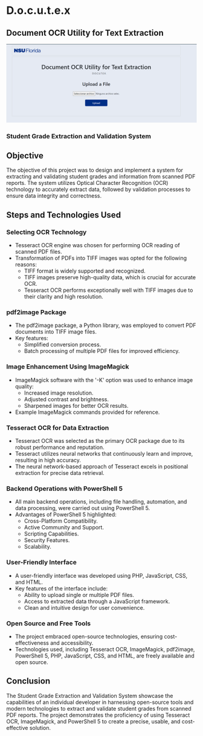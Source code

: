 # D.o.c.u.t.e.x
## Document OCR Utility for Text Extraction 

![alt text](https://github.com/ladval/docutex/blob/main/OCR/assets/img/example.png?raw=true)

### Student Grade Extraction and Validation System

## Objective
The objective of this project was to design and implement a system for extracting and validating student grades and information from scanned PDF reports. The system utilizes Optical Character Recognition (OCR) technology to accurately extract data, followed by validation processes to ensure data integrity and correctness.

## Steps and Technologies Used

### Selecting OCR Technology
- Tesseract OCR engine was chosen for performing OCR reading of scanned PDF files.
- Transformation of PDFs into TIFF images was opted for the following reasons:
  - TIFF format is widely supported and recognized.
  - TIFF images preserve high-quality data, which is crucial for accurate OCR.
  - Tesseract OCR performs exceptionally well with TIFF images due to their clarity and high resolution.

### pdf2image Package
- The pdf2image package, a Python library, was employed to convert PDF documents into TIFF image files.
- Key features:
  - Simplified conversion process.
  - Batch processing of multiple PDF files for improved efficiency.

### Image Enhancement Using ImageMagick
- ImageMagick software with the '-K' option was used to enhance image quality:
  - Increased image resolution.
  - Adjusted contrast and brightness.
  - Sharpened images for better OCR results.
- Example ImageMagick commands provided for reference.

### Tesseract OCR for Data Extraction
- Tesseract OCR was selected as the primary OCR package due to its robust performance and reputation.
- Tesseract utilizes neural networks that continuously learn and improve, resulting in high accuracy.
- The neural network-based approach of Tesseract excels in positional extraction for precise data retrieval.

### Backend Operations with PowerShell 5
- All main backend operations, including file handling, automation, and data processing, were carried out using PowerShell 5.
- Advantages of PowerShell 5 highlighted:
  - Cross-Platform Compatibility.
  - Active Community and Support.
  - Scripting Capabilities.
  - Security Features.
  - Scalability.

### User-Friendly Interface
- A user-friendly interface was developed using PHP, JavaScript, CSS, and HTML.
- Key features of the interface include:
  - Ability to upload single or multiple PDF files.
  - Access to extracted data through a JavaScript framework.
  - Clean and intuitive design for user convenience.

### Open Source and Free Tools
- The project embraced open-source technologies, ensuring cost-effectiveness and accessibility.
- Technologies used, including Tesseract OCR, ImageMagick, pdf2image, PowerShell 5, PHP, JavaScript, CSS, and HTML, are freely available and open source.

## Conclusion
The Student Grade Extraction and Validation System showcase the capabilities of an individual developer in harnessing open-source tools and modern technologies to extract and validate student grades from scanned PDF reports. The project demonstrates the proficiency of using Tesseract OCR, ImageMagick, and PowerShell 5 to create a precise, usable, and cost-effective solution.

